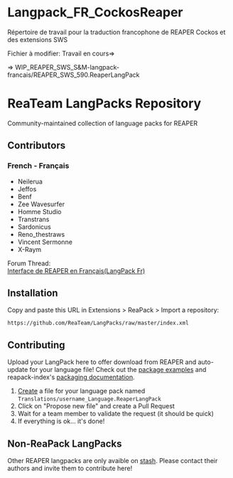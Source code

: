 # Langpack_FR_CockosReaper

Répertoire de travail pour la traduction francophone de REAPER Cockos et des extensions SWS


Fichier à modifier:
Travail en cours=>

=> WIP_REAPER_SWS_S&M-langpack-francais/REAPER_SWS_590.ReaperLangPack



# ReaTeam LangPacks Repository


Community-maintained collection of language packs for REAPER

## Contributors

### French - Français

* Neilerua
* Jeffos
* Benf
* Zee Wavesurfer
* Homme Studio
* Transtrans
* Sardonicus
* Reno_thestraws
* Vincent Sermonne
* X-Raym

Forum Thread:  
[Interface de REAPER en Français(LangPack Fr)](http://forum.cockos.com/showthread.php?t=92847)

## Installation

Copy and paste this URL in Extensions > ReaPack > Import a repository:

```
https://github.com/ReaTeam/LangPacks/raw/master/index.xml
```

## Contributing

Upload your LangPack here to offer download from REAPER and auto-update for your language file!
Check out the [package examples](https://github.com/cfillion/reapack-index/wiki/Examples#language-pack) and reapack-index's [packaging documentation](https://github.com/cfillion/reapack-index/wiki/Packaging-Documentation).

1. [Create](https://github.com/ReaTeam/LangPacks/new/master) a file for your language pack named `Translations/username_Language.ReaperLangPack`
2. Click on "Propose new file" and create a Pull Request
3. Wait for a team member to validate the request (it should be quick)
4. If everything is ok... it's done!

## Non-ReaPack LangPacks

Other REAPER langpacks are only avaible on [stash](http://stash.reaper.fm/tag/Language-Packs). Please contact their authors and invite them to contribute here!
